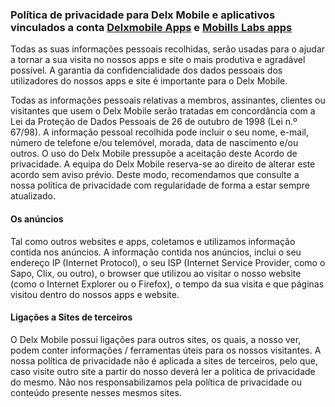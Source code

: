 <html>
<head>
    <meta charset="utf-8">
    <meta http-equiv="X-UA-Compatible" content="chrome=1">
    <link href="https://fonts.googleapis.com/css?family=Chivo:900" rel="stylesheet" type="text/css">
    <link rel="stylesheet" href="/Freitas-App-Solutions/assets/css/style.css?v=4708427b948d5949a3b4a482ee07a6b2aef2f59e">
    <link rel="stylesheet" type="text/css" href="/Freitas-App-Solutions/assets/css/print.css" media="print">
    <!--[if lt IE 9]>
    <script src="//html5shiv.googlecode.com/svn/trunk/html5.js"></script>
    <![endif]-->
    <title>Freitas-App-Solutions by felipedfjMob</title>
 </head>

<body id="page-top">
    



<h3>
    Política de privacidade para
    Delx Mobile
    e aplicativos vinculados a conta
    <a href="https://play.google.com/store/apps/developer?id=DelxMobile+Labs">Delxmobile Apps</a>
    e
    <a href="https://play.google.com/store/apps/dev?id=5723502633915819194">Mobills Labs apps</a>
</h3>

<p>
    Todas as suas informações pessoais recolhidas, serão usadas para o ajudar a tornar a sua visita no nossos apps e site o mais produtiva e agradável possível.
    A garantia da confidencialidade dos dados pessoais dos utilizadores do nossos apps e site é importante para o Delx Mobile.
</p>
<p>
    Todas as informações pessoais relativas a membros, assinantes, clientes ou visitantes que usem o Delx Mobile serão tratadas em concordância com a Lei da Proteção de Dados Pessoais de 26 de outubro de 1998 (Lei n.º 67/98).
    A informação pessoal recolhida pode incluir o seu nome, e-mail, número de telefone e/ou telemóvel, morada, data de nascimento e/ou outros.
    O uso do Delx Mobile pressupõe a aceitação deste Acordo de privacidade. A equipa do Delx Mobile reserva-se ao direito de alterar este acordo sem aviso prévio. Deste modo, recomendamos que consulte a nossa política de privacidade com regularidade de forma a estar sempre atualizado.
</p>
<h4>
    Os anúncios
</h4>
<p>
    Tal como outros websites e apps, coletamos e utilizamos informação contida nos anúncios. A informação contida nos anúncios, inclui o seu endereço IP (Internet Protocol), o seu ISP (Internet Service Provider, como o Sapo, Clix, ou outro), o browser que utilizou ao visitar o nosso website (como o Internet Explorer ou o Firefox), o tempo da sua visita e que páginas visitou dentro do nossos apps e website.
</p>
<h4>
    Ligações a Sites de terceiros
</h4>
<p>
    O Delx Mobile possui ligações para outros sites, os quais, a nosso ver, podem conter informações / ferramentas úteis para os nossos visitantes. A nossa política de privacidade não é aplicada a sites de terceiros, pelo que, caso visite outro site a partir do nosso deverá ler a politica de privacidade do mesmo.
    Não nos responsabilizamos pela política de privacidade ou conteúdo presente nesses mesmos sites.
</p>

    


</body>
</html>
